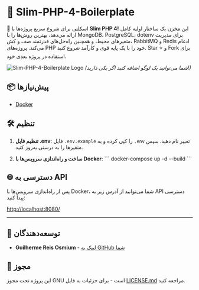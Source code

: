 # 🚀 Slim-PHP-4-Boilerplate

🚀 اسکلتی برای شروع سریع پروژه‌ها با **Slim PHP 4!** این مخزن یک ساختار اولیه کامل ارائه می‌دهد، بهترین روش‌ها را با MongoDB، PostgreSQL، dotenv برای مدیریت متغیرهای محیط، و همچنین راه‌حل‌های قدرتمند صف و کش، RabbitMQ و Redis ادغام می‌کند. پروژه‌های PHP خود را با یک پایه قوی و کارآمد شروع کنید. Star ⭐ و Fork برای استفاده در پروژه بعدی خود.

![Slim-PHP-4-Boilerplate Logo](https://avatars.githubusercontent.com/u/18685227?v=4) 
*(شما می‌توانید یک لوگو اضافه کنید اگر یکی دارید!)*

## 📦 پیش‌نیازها

- [Docker](https://www.docker.com/get-started)

## 🛠️ تنظیم

1. **تنظیم فایل .env**: فایل `.env.example` را کپی کرده و به `.env` تغییر نام دهید. سپس متغیرها را به درستی به‌روز کنید.

2. **ساخت و راه‌اندازی سرویس‌ها با Docker**:
\```
docker-compose up -d --build
\```

## 🌐 دسترسی به API

پس از راه‌اندازی سرویس‌ها با Docker، شما می‌توانید از آدرس زیر به API دسترسی پیدا کنید:

[http://localhost:8080/](http://localhost:8080/)

---

## 🤖 توسعه‌دهندگان

- **Guilherme Reis Osmium** - [لینک به GitHub شما](https://github.com/guilhermeosmium)

## 📄 مجوز

این پروژه تحت مجوز GNU است - برای جزئیات به فایل [LICENSE.md](LICENSE.md) مراجعه کنید.
